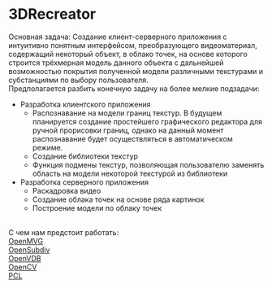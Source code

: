 ﻿# 3DRecreator


Основная задача:
Создание клиент-серверного приложения с интуитивно понятным интерфейсом, преобразующего видеоматериал, содержащий некоторый объект, в облако точек, на основе которого строится трёхмерная модель данного объекта с дальнейшей возможностью покрытия полученной модели различными текстурами и субстанциями по выбору пользователя.
<br />
Предполагается разбить конечную задачу на более мелкие подзадачи: 
<br />

<ul>
<li>Разработка клиентского приложения
	<ul>
	<li>Распознавание на модели границ текстур. В будущем планируется создание простейшего графического редактора для ручной прорисовки границ, однако на данный момент распознавание будет осуществляться в автоматическом режиме.</li>
	<li>Создание библиотеки текстур</li>
	<li>Функция подмены текстур, позволяющая пользователю заменять область на модели некоторой текстурой из библиотеки</li>
	</ul>
</li>
<li>Разработка серверного приложения
	<ul>
	<li>Раскадровка видео</li>
	<li>Создание облака точек на основе ряда картинок</li>
	<li>Построение модели по облаку точек</li>
	</ul>
</li>
</ul>

<br />
С чем нам предстоит работать:
<br />
<a align="left" href="https://github.com/openMVG/openMVG/"> OpenMVG </a>
<br />
<a align="left" href="https://github.com/PixarAnimationStudios/OpenSubdiv"> OpenSubdiv </a>
<br />
<a align="left" href="http://www.openvdb.org/"> OpenVDB </a>
<br />
<a align="left" href="http://opencv.org/"> OpenCV </a>
<br />
<a align="left" href="http://pointclouds.org/"> PCL </a>
<br />
